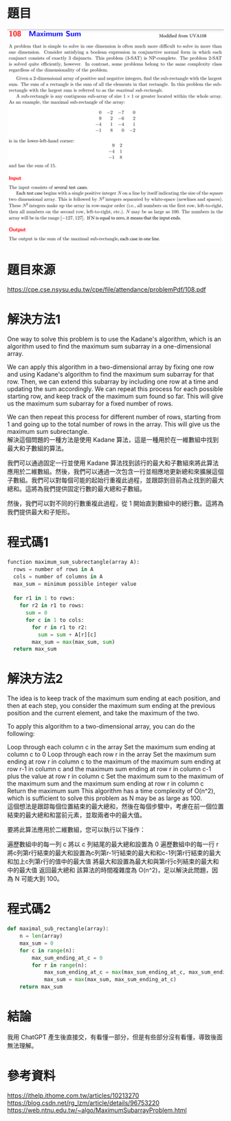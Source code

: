 # 題目
![GITHUB](https://github.com/leezonghan/111final/blob/main/picture/111final.1.png)
# 題目來源
https://cpe.cse.nsysu.edu.tw/cpe/file/attendance/problemPdf/108.pdf
# 解決方法1
One way to solve this problem is to use the Kadane's algorithm, which is an algorithm used to find the maximum sum subarray in a one-dimensional array.

We can apply this algorithm in a two-dimensional array by fixing one row and using Kadane's algorithm to find the maximum sum subarray for that row. Then, we can extend this subarray by including one row at a time and updating the sum accordingly. We can repeat this process for each possible starting row, and keep track of the maximum sum found so far. This will give us the maximum sum subarray for a fixed number of rows.

We can then repeat this process for different number of rows, starting from 1 and going up to the total number of rows in the array. This will give us the maximum sum subrectangle.  
解決這個問題的一種方法是使用 Kadane 算法，這是一種用於在一維數組中找到最大和子數組的算法。

我們可以通過固定一行並使用 Kadane 算法找到該行的最大和子數組來將此算法應用於二維數組。然後，我們可以通過一次包含一行並相應地更新總和來擴展這個子數組。我們可以對每個可能的起始行重複此過程，並跟踪到目前為止找到的最大總和。這將為我們提供固定行數的最大總和子數組。

然後，我們可以對不同的行數重複此過程，從 1 開始直到數組中的總行數。這將為我們提供最大和子矩形。  
# 程式碼1
```python
function maximum_sum_subrectangle(array A):
  rows = number of rows in A
  cols = number of columns in A
  max_sum = minimum possible integer value

  for r1 in 1 to rows:
    for r2 in r1 to rows:
      sum = 0
      for c in 1 to cols:
        for r in r1 to r2:
          sum = sum + A[r][c]
        max_sum = max(max_sum, sum)
  return max_sum
```
# 解決方法2
The idea is to keep track of the maximum sum ending at each position, and then at each step, you consider the maximum sum ending at the previous position and the current element, and take the maximum of the two.

To apply this algorithm to a two-dimensional array, you can do the following:

Loop through each column c in the array
Set the maximum sum ending at column c to 0
Loop through each row r in the array
Set the maximum sum ending at row r in column c to the maximum of the maximum sum ending at row r-1 in column c and the maximum sum ending at row r in column c-1 plus the value at row r in column c
Set the maximum sum to the maximum of the maximum sum and the maximum sum ending at row r in column c
Return the maximum sum
This algorithm has a time complexity of O(n^2), which is sufficient to solve this problem as N may be as large as 100.  
這個想法是跟踪每個位置結束的最大總和，然後在每個步驟中，考慮在前一個位置結束的最大總和和當前元素，並取兩者中的最大值。

要將此算法應用於二維數組，您可以執行以下操作：

遍歷數組中的每一列 c
將以 c 列結尾的最大總和設置為 0
遍歷數組中的每一行 r
將c列第r行結束的最大和設置為c列第r-1行結束的最大和和c-1列第r行結束的最大和加上c列第r行的值中的最大值
將最大和設置為最大和與第r行c列結束的最大和中的最大值
返回最大總和
該算法的時間複雜度為 O(n^2)，足以解決此問題，因為 N 可能大到 100。  
# 程式碼2
```python
def maximal_sub_rectangle(array):
    n = len(array)
    max_sum = 0
    for c in range(n):
        max_sum_ending_at_c = 0
        for r in range(n):
            max_sum_ending_at_c = max(max_sum_ending_at_c, max_sum_ending_at_c + array[r][c])
            max_sum = max(max_sum, max_sum_ending_at_c)
    return max_sum
```
# 結論
我用 ChatGPT 產生後直接交，有看懂一部分，但是有些部分沒有看懂，導致後面無法理解。
# 參考資料
https://ithelp.ithome.com.tw/articles/10213270  
https://blog.csdn.net/rg_lzm/article/details/96753220  
https://web.ntnu.edu.tw/~algo/MaximumSubarrayProblem.html
